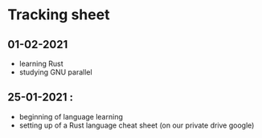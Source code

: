 # Tracking sheet

## 01-02-2021
- learning Rust
- studying GNU parallel

## 25-01-2021 : 
- beginning of language learning
- setting up of a Rust language cheat sheet (on our private drive google)
